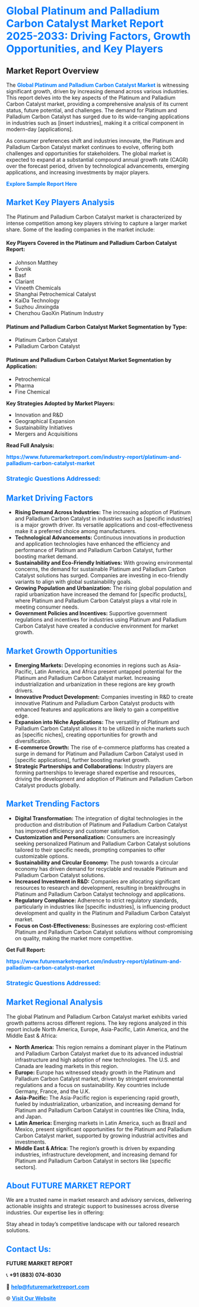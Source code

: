 <h1 style="color: #007BFF;">Global Platinum and Palladium Carbon Catalyst Market Report 2025-2033: Driving Factors, Growth Opportunities, and Key Players</h1>

<section id="overview">
<h2>Market Report Overview</h2>
<p>The <a href="https://www.futuremarketreport.com/industry-report/platinum-and-palladium-carbon-catalyst-market" style="color: #007BFF; text-decoration: none;"><strong>Global Platinum and Palladium Carbon Catalyst Market</strong></a> is witnessing significant growth, driven by increasing demand across various industries. This report delves into the key aspects of the Platinum and Palladium Carbon Catalyst market, providing a comprehensive analysis of its current status, future potential, and challenges. The demand for Platinum and Palladium Carbon Catalyst has surged due to its wide-ranging applications in industries such as [insert industries], making it a critical component in modern-day [applications].</p>
<p>As consumer preferences shift and industries innovate, the Platinum and Palladium Carbon Catalyst market continues to evolve, offering both challenges and opportunities for stakeholders. The global market is expected to expand at a substantial compound annual growth rate (CAGR) over the forecast period, driven by technological advancements, emerging applications, and increasing investments by major players.</p>
</section>

<section id="overview">
<p><a href="https://www.futuremarketreport.com/request-sample/reportId=26327" style="color: #007BFF; text-decoration: none;"><strong>Explore Sample Report Here</strong></a></p>
</section>

<section id="key-players">
<h2 style="color: #007BFF;">Market Key Players Analysis</h2>
<p>The Platinum and Palladium Carbon Catalyst market is characterized by intense competition among key players striving to capture a larger market share. Some of the leading companies in the market include:</p>
<h4>Key Players Covered in the Platinum and Palladium Carbon Catalyst Report:</h4>
<ul><li>Johnson Matthey</li><li>Evonik</li><li>Basf</li><li>Clariant</li><li>Vineeth Chemicals</li><li>Shanghai Petrochemical Catalyst</li><li>KaiDa Technology</li><li>Suzhou Jinxingda</li><li>Chenzhou GaoXin Platinum Industry</li></ul>
<h4>Platinum and Palladium Carbon Catalyst Market Segmentation by Type:</h4>
<ul><li>Platinum Carbon Catalyst</li><li>Palladium Carbon Catalyst</li></ul>

<h4>Platinum and Palladium Carbon Catalyst Market Segmentation by Application:</h4>
<ul><li>Petrochemical</li><li>Pharma</li><li>Fine Chemical</li></ul>
<p><strong>Key Strategies Adopted by Market Players:</strong></p>
<ul>
<li>Innovation and R&D</li>
<li>Geographical Expansion</li>
<li>Sustainability Initiatives</li>
<li>Mergers and Acquisitions</li>
</ul>
</section>

<section>
<p><strong>Read Full Analysis: </strong></p><a href="https://www.futuremarketreport.com/industry-report/platinum-and-palladium-carbon-catalyst-market" style="color: #007BFF; text-decoration: none;"><strong>https://www.futuremarketreport.com/industry-report/platinum-and-palladium-carbon-catalyst-market</strong></a>
<h3 style="color: #007BFF;">Strategic Questions Addressed:</h3>
</section>

<section id="driving-factors">
<h2 style="color: #007BFF;">Market Driving Factors</h2>
<ul>
<li><strong>Rising Demand Across Industries:</strong> The increasing adoption of Platinum and Palladium Carbon Catalyst in industries such as [specific industries] is a major growth driver. Its versatile applications and cost-effectiveness make it a preferred choice among manufacturers.</li>
<li><strong>Technological Advancements:</strong> Continuous innovations in production and application technologies have enhanced the efficiency and performance of Platinum and Palladium Carbon Catalyst, further boosting market demand.</li>
<li><strong>Sustainability and Eco-Friendly Initiatives:</strong> With growing environmental concerns, the demand for sustainable Platinum and Palladium Carbon Catalyst solutions has surged. Companies are investing in eco-friendly variants to align with global sustainability goals.</li>
<li><strong>Growing Population and Urbanization:</strong> The rising global population and rapid urbanization have increased the demand for [specific products], where Platinum and Palladium Carbon Catalyst plays a vital role in meeting consumer needs.</li>
<li><strong>Government Policies and Incentives:</strong> Supportive government regulations and incentives for industries using Platinum and Palladium Carbon Catalyst have created a conducive environment for market growth.</li>
</ul>
</section>

<section id="growth-opportunities">
<h2 style="color: #007BFF;">Market Growth Opportunities</h2>
<ul>
<li><strong>Emerging Markets:</strong> Developing economies in regions such as Asia-Pacific, Latin America, and Africa present untapped potential for the Platinum and Palladium Carbon Catalyst market. Increasing industrialization and urbanization in these regions are key growth drivers.</li>
<li><strong>Innovative Product Development:</strong> Companies investing in R&D to create innovative Platinum and Palladium Carbon Catalyst products with enhanced features and applications are likely to gain a competitive edge.</li>
<li><strong>Expansion into Niche Applications:</strong> The versatility of Platinum and Palladium Carbon Catalyst allows it to be utilized in niche markets such as [specific niches], creating opportunities for growth and diversification.</li>
<li><strong>E-commerce Growth:</strong> The rise of e-commerce platforms has created a surge in demand for Platinum and Palladium Carbon Catalyst used in [specific applications], further boosting market growth.</li>
<li><strong>Strategic Partnerships and Collaborations:</strong> Industry players are forming partnerships to leverage shared expertise and resources, driving the development and adoption of Platinum and Palladium Carbon Catalyst products globally.</li>
</ul>
</section>

<section id="trending-factors">
<h2 style="color: #007BFF;">Market Trending Factors</h2>
<ul>
<li><strong>Digital Transformation:</strong> The integration of digital technologies in the production and distribution of Platinum and Palladium Carbon Catalyst has improved efficiency and customer satisfaction.</li>
<li><strong>Customization and Personalization:</strong> Consumers are increasingly seeking personalized Platinum and Palladium Carbon Catalyst solutions tailored to their specific needs, prompting companies to offer customizable options.</li>
<li><strong>Sustainability and Circular Economy:</strong> The push towards a circular economy has driven demand for recyclable and reusable Platinum and Palladium Carbon Catalyst solutions.</li>
<li><strong>Increased Investment in R&D:</strong> Companies are allocating significant resources to research and development, resulting in breakthroughs in Platinum and Palladium Carbon Catalyst technology and applications.</li>
<li><strong>Regulatory Compliance:</strong> Adherence to strict regulatory standards, particularly in industries like [specific industries], is influencing product development and quality in the Platinum and Palladium Carbon Catalyst market.</li>
<li><strong>Focus on Cost-Effectiveness:</strong> Businesses are exploring cost-efficient Platinum and Palladium Carbon Catalyst solutions without compromising on quality, making the market more competitive.</li>
</ul>
</section>

<section>
<p><strong>Get Full Report: </strong></p><a href="https://www.futuremarketreport.com/industry-report/platinum-and-palladium-carbon-catalyst-market" style="color: #007BFF; text-decoration: none;"><strong>https://www.futuremarketreport.com/industry-report/platinum-and-palladium-carbon-catalyst-market</strong></a>
<h3 style="color: #007BFF;">Strategic Questions Addressed:</h3>
</section>


<section id="regional-analysis">
<h2 style="color: #007BFF;">Market Regional Analysis</h2>
<p>The global Platinum and Palladium Carbon Catalyst market exhibits varied growth patterns across different regions. The key regions analyzed in this report include North America, Europe, Asia-Pacific, Latin America, and the Middle East & Africa:</p>
<ul>
<li><strong>North America:</strong> This region remains a dominant player in the Platinum and Palladium Carbon Catalyst market due to its advanced industrial infrastructure and high adoption of new technologies. The U.S. and Canada are leading markets in this region.</li>
<li><strong>Europe:</strong> Europe has witnessed steady growth in the Platinum and Palladium Carbon Catalyst market, driven by stringent environmental regulations and a focus on sustainability. Key countries include Germany, France, and the U.K.</li>
<li><strong>Asia-Pacific:</strong> The Asia-Pacific region is experiencing rapid growth, fueled by industrialization, urbanization, and increasing demand for Platinum and Palladium Carbon Catalyst in countries like China, India, and Japan.</li>
<li><strong>Latin America:</strong> Emerging markets in Latin America, such as Brazil and Mexico, present significant opportunities for the Platinum and Palladium Carbon Catalyst market, supported by growing industrial activities and investments.</li>
<li><strong>Middle East & Africa:</strong> The region’s growth is driven by expanding industries, infrastructure development, and increasing demand for Platinum and Palladium Carbon Catalyst in sectors like [specific sectors].</li>
</ul>
</section>

<footer>
<h2 style="color: #007BFF;">About FUTURE MARKET REPORT</h2>
<p>We are a trusted name in market research and advisory services, delivering actionable insights and strategic support to businesses across diverse industries. Our expertise lies in offering:</p>

<p>Stay ahead in today’s competitive landscape with our tailored research solutions.</p>

<h2 style="color: #007BFF;">Contact Us:</h2>
<p><strong>FUTURE MARKET REPORT</strong></p>
<p>📞 <strong>+91 (883) 074-8030</strong></p>
<p>📧 <strong><a href="mailto:help@futuremarketreport.com" style="color: #007BFF;">help@futuremarketreport.com</a></strong></p>
<p>🌐 <strong><a href="https://www.futuremarketreport.com/" style="color: #007BFF;">Visit Our Website</a></strong></p>
</footer>